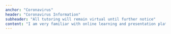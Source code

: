 ```yaml
---
anchor: "Coronavirus"
header: "Coronavirus Information"
subheader: "All tutoring will remain virtual until further notice"
content: "I am very familiar with online learning and presentation platforms! Throughout my graduate studies, I worked extensively with scientists all over the world, including people based in Sweden, Japan, and Turkey. While Google Meet is my preferred platform (coupled with Jamboard and Google Classroom), I am also familiar with Zoom and Skype. We can certainly find a virtual solution in these difficult times!"
---
```

